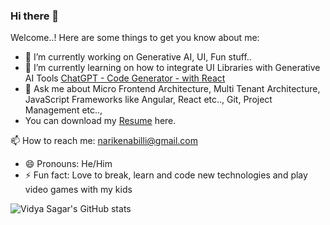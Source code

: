 ### Hi there 👋



Welcome..! Here are some things to get you know about me:

- 🔭 I’m currently working on Generative AI, UI, Fun stuff..
- 🌱 I’m currently learning on how to integrate UI Libraries with Generative AI Tools [ChatGPT - Code Generator - with React](https://github.com/narikenabilli/chatgpt-react)
- 💬 Ask me about Micro Frontend Architecture, Multi Tenant Architecture, JavaScript Frameworks like Angular, React etc.., Git, Project Management etc..,
- You can download my [Resume](https://github.com/user-attachments/files/17362117/VidyaSagar_Resume.pdf) here.

<!--
**narikenabilli/narikenabilli** is a ✨ _special_ ✨ repository because its `README.md` (this file) appears on your GitHub profile.
- 👯 I’m looking to collaborate on ...
- 🤔 I’m looking for help with ...

  -->
  
📫 How to reach me: narikenabilli@gmail.com 
- 😄 Pronouns: He/Him
- ⚡ Fun fact: Love to break, learn and code new technologies and play video games with my kids


![Vidya Sagar's GitHub stats](https://github-readme-stats.vercel.app/api?username=narikenabilli&theme=dark&show_icons=true)
